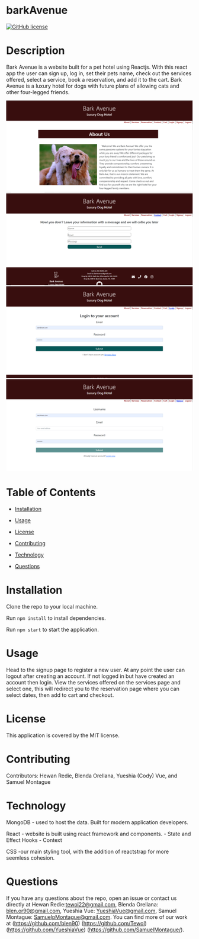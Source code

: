 # barkAvenue
[![GitHub license](https://img.shields.io/badge/license-MIT-blue.svg)](https://github.com/blen90/barkAvenue)
  
# Description

Bark Avenue is a website built for a pet hotel using Reactjs. With this react app the user can sign up, log in, set their pets name, check out the services offered, select a service, book a reservation, and add it to the cart. Bark Avenue is a luxury hotel for dogs with future plans of allowing cats and other four-legged friends.

![screenshot](./client/public/assets/images/barkAvenue1.PNG) 
![screenshot](./client/public/assets/images/barkAvenuecontact.PNG)
![screenshot](./client/public/assets/images/barkAvenuelogin.PNG)
![screenshot](./client/public/assets/images/barkAvenuesignup.PNG)
    
# Table of Contents

* [Installation](#installation)
    
* [Usage](#usage)

* [License](#license)

* [Contributing](#contributing)

* [Technology](#Technology)

* [Questions](#questions)
    
# Installation
Clone the repo to your local machine.

Run ```npm install``` to install dependencies.

Run ```npm start``` to start the application.

# Usage

Head to the signup page to register a new user. At any point the user can logout after creating an account. If not logged in but have created an account then login. View the services offered on the services page and select one, this will redirect you to the reservation page where you can select dates, then add to cart and checkout.

# License

This application is covered by the MIT license.
    
# Contributing

Contributors: Hewan Redie, Blenda Orellana, Yueshia (Cody) Vue, and Samuel Montague

# Technology

MongoDB 
    - used to host the data. Built for modern application developers.

React 
    - website is built using react framework and components.
    - State and Effect Hooks
    - Context

CSS
    -our main styling tool, with the addition of reactstrap for more seemless cohesion.
    
# Questions

If you have any questions about the repo, open an issue or contact us directly at Hewan Redie:tewol22@gmail.com, Blenda Orellana: blen.or90@gmail.com, Yueshia Vue: YueshiaVue@gmail.com, Samuel Montague: SamuelpMontague@gmail.com. You can find more of our work at (https://github.com/blen90) (https://github.com/Tewol) (https://github.com/YueshiaVue) (https://github.com/SamuelMontague/).